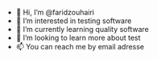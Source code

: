 - 👋 Hi, I’m @faridzouhairi
- 👀 I’m interested in testing software
- 🌱 I’m currently learning quality software
- 💞️ I’m looking to learn more about test
- 📫 You can reach me by email adresse

<!---
faridzouhairi/faridzouhairi is a ✨ special ✨ repository because its `README.md` (this file) appears on your GitHub profile.
You can click the Preview link to take a look at your changes.
--->

